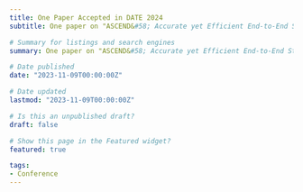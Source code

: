 ```yaml
---
title: One Paper Accepted in DATE 2024
subtitle: One paper on "ASCEND&#58; Accurate yet Efficient End-to-End Stochastic Computing Acceleration of Vision Transformer" are accpeted by DATE'2024.

# Summary for listings and search engines
summary: One paper on "ASCEND&#58; Accurate yet Efficient End-to-End Stochastic Computing Acceleration of Vision Transformer" is accepted by DATE'2024 as a regular paper. 

# Date published
date: "2023-11-09T00:00:00Z"

# Date updated
lastmod: "2023-11-09T00:00:00Z"

# Is this an unpublished draft?
draft: false

# Show this page in the Featured widget?
featured: true

tags:
- Conference
---
```


